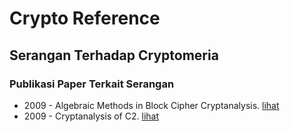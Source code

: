 # Crypto Reference

## Serangan Terhadap Cryptomeria

### Publikasi Paper Terkait Serangan

* 2009 - Algebraic Methods in Block Cipher Cryptanalysis. [lihat](2009.philipp_geboren_johannes_buchmann_rijmen.pdf)
* 2009 - Cryptanalysis of C2. [lihat](2009.burghoff_knudsen_leander_matusiewicz.pdf)